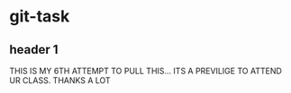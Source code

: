 # git-task
## header 1 
THIS IS MY 6TH ATTEMPT TO PULL THIS...
ITS A PREVILIGE TO ATTEND UR CLASS. THANKS A LOT 